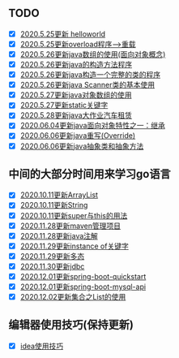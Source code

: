 ## TODO

- [x] [2020.5.25更新 helloworld](code/helloworld/README.md)
- [x] [2020.5.25更新overload程序-->重载](code/overload/README.md)
- [x] [2020.5.26更新java数组的使用(面向对象概念)](code/array/README.md)
- [x] [2020.5.26更新java的构造方法程序](code/构造方法/README.md)
- [x] [2020.5.26更新java构造一个完整的类的程序](code/entire-class/README.md)
- [x] [2020.5.26更新java Scanner类的基本使用](code/new一个键盘输入/README.md)
- [x] [2020.5.27更新java对象数组的使用](code/对象数组/README.md)
- [x] [2020.5.27更新static关键字](code/关键字static/README.md)
- [x] [2020.5.28更新java大作业汽车租赁](code/RentCar/README.md)
- [x] [2020.06.04更新java面向对象特性之一：继承](code/extends/README.md)
- [x] [2020.06.06更新java重写(Override)](code/Override/README.md)
- [x] [2020.06.06更新java抽象类和抽象方法](code/abstract/README.md)

## 中间的大部分时间用来学习go语言

- [x] [2020.10.11更新ArrayList](code/arraylist/README.md)
- [x] [2020.10.11更新String](code/String/README.md)
- [x] [2020.10.11更新super与this的用法](code/super-this/README.md)
- [x] [2020.11.28更新maven管理项目](code/maven-manage-project/README.md)    
- [x] [2020.11.28更新java注解](code/annotation/README.md)
- [x] [2020.11.29更新instance of关键字](code/instanceOf)
- [x] [2020.11.29更新多态](code/understand-Polymorphic)
- [x] [2020.11.30更新jdbc](code/jdbc)
- [x] [2020.12.01更新spring-boot-quickstart](code/spring-boot-quickstart)
- [x] [2020.12.01更新spring-boot-mysql-api](code/spring-boot-mysql-api)
- [x] [2020.12.02更新集合之List的使用](code/collection-List)
## 编辑器使用技巧(保持更新)
- [x] [idea使用技巧](code/idea-skills/README.md)
